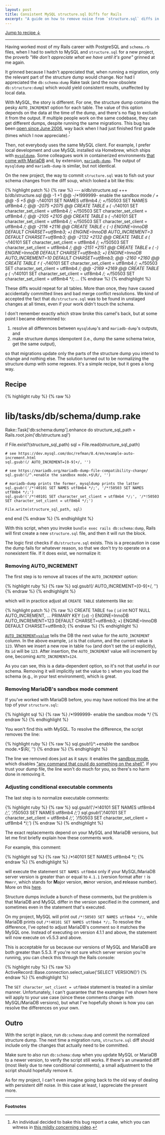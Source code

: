```yaml
---
layout: post
title: Consistent MySQL structure.sql Diffs for Rails
excerpt: "A guide on how to remove noise from `structure.sql` diffs in Rails when working with MySQL."
---
```


<a href="#recipe">Jump to recipe ↓</a>

---

Having worked most of my Rails career with PostgreSQL and `schema.rb` files, when I had to switch to MySQL and `structure.sql` for a new project, the proverb _"We don't appreciate what we have until it's gone"_ grinned at me again.

It grinned because I hadn't appreciated that, when running a migration, only the relevant part of the structure dump would change. Nor had I appreciated the `db:schema:dump` Rake task (and the now obsolete `db:structure:dump`) which would yield consistent results, unaffected by local data.

With MySQL, the story is different. For one, the structure dump contains the pesky `AUTO_INCREMENT` option for each table. The value of this option depends on the data at the time of the dump, and there's no flag to exclude it from the output. If multiple people work on the same codebase, they can get different dumps, despite running the same migrations. This bug has been [open since June 2006](https://bugs.mysql.com/bug.php?id=20786), way back when I had just finished first grade (times which I now appreciate).<sup>[^1]</sup>

Then, not everybody uses the same MySQL client. For example, I prefer local development and use MySQL installed via Homebrew, which ships with [`mysqldump`](https://dev.mysql.com/doc/refman/8.4/en/mysqldump.html). Some colleagues work in containerized environments [that come with MariaDB](https://github.com/rails/rails/blob/40a3f2fedc12e70750e2b14ad096c135e7bb1df7/.devcontainer/Dockerfile#L9) and, by extension, [`mariadb-dump`](https://mariadb.com/docs/server/clients-and-utilities/backup-restore-and-import-clients/mariadb-dump). The output of `mysqldump` and `mariadb-dump` is similar, but not identical.

On the new project, the way to commit `structure.sql` was to fish out your schema changes from the diff soup, which looked a bit like this:

{% highlight patch %}
{% raw %}
--- a/db/structure.sql
+++ b/db/structure.sql
@@ -1 +1 @@
-/*!999999\- enable the sandbox mode */
+
@@ -5 +5 @@
-/*!40101 SET NAMES utf8mb4 */;
+/*!50503 SET NAMES utf8mb4 */;
@@ -2075 +2075 @@ CREATE TABLE `a` (
-/*!40101 SET character_set_client = utf8mb4 */;
+/*!50503 SET character_set_client = utf8mb4 */;
@@ -2105 +2105 @@ CREATE TABLE `b` (
-/*!40101 SET character_set_client = utf8mb4 */;
+/*!50503 SET character_set_client = utf8mb4 */;
@@ -2116 +2116 @@ CREATE TABLE `c` (
-) ENGINE=InnoDB DEFAULT CHARSET=utf8mb3;
+) ENGINE=InnoDB AUTO_INCREMENT=3 DEFAULT CHARSET=utf8mb3;
@@ -2132 +2132 @@ CREATE TABLE `d` (
-/*!40101 SET character_set_client = utf8mb4 */;
+/*!50503 SET character_set_client = utf8mb4 */;
@@ -2151 +2151 @@ CREATE TABLE `e` (
-) ENGINE=InnoDB DEFAULT CHARSET=utf8mb3;
+) ENGINE=InnoDB AUTO_INCREMENT=10 DEFAULT CHARSET=utf8mb3;
@@ -2160 +2160 @@ CREATE TABLE `f` (
-/*!40101 SET character_set_client = utf8mb4 */;
+/*!50503 SET character_set_client = utf8mb4 */;
@@ -2169 +2169 @@ CREATE TABLE `g` (
-/*!40101 SET character_set_client = utf8mb4 */;
+/*!50503 SET character_set_client = utf8mb4 */;
...
{% endraw %}
{% endhighlight %}

These diffs would repeat for all tables. More than once, they have caused accidentally committed lines and bad merge conflict resolutions. We kind of accepted the fact that `db/structure.sql` was to be found in unstaged changes at all times, even if your work didn't touch the schema.

I don't remember exactly which straw broke this camel's back, but at some point I became determined to:

1. resolve all differences between `mysqldump`'s and `mariadb-dump`'s outputs, and
2. make structure dumps idempotent (i.e., dump the same schema twice, get the same output),

so that migrations update only the parts of the structure dump you intend to change and nothing else. The solution turned out to be normalizing the structure dump with some regexes. It's a simple recipe, but it goes a long way.

## Recipe

<div id="recipe"></div>

{% highlight ruby %}
{% raw %}
# lib/tasks/db/schema/dump.rake
Rake::Task['db:schema:dump'].enhance do
  structure_sql_path = Rails.root.join('db/structure.sql')

  if File.exist?(structure_sql_path)
    sql = File.read(structure_sql_path)

    # see https://dev.mysql.com/doc/refman/8.4/en/example-auto-increment.html
    sql.gsub!(/ AUTO_INCREMENT=[0-9]+/, '')

    # see https://mariadb.org/mariadb-dump-file-compatibility-change/
    sql.gsub!(/^.+enable the sandbox mode.+$\R/, '')

    # mariadb-dump prints the former, mysqldump prints the latter
    sql.gsub!('/*!40101 SET NAMES utf8mb4 */;', '/*!50503 SET NAMES utf8mb4 */;')
    sql.gsub!('/*!40101 SET character_set_client = utf8mb4 */;', '/*!50503 SET character_set_client = utf8mb4 */;')

    File.write(structure_sql_path, sql)
  end
end
{% endraw %}
{% endhighlight %}

With this script, when you invoke `bundle exec rails db:schema:dump`, Rails will first create a new `structure.sql` file, and then it will run the block.

The logic first checks if `db/structure.sql` exists. This is a precaution in case the dump fails for whatever reason, so that we don't try to operate on a nonexistent file. If it does exist, we normalize it:

### Removing AUTO_INCREMENT

The first step is to remove all traces of the `AUTO_INCREMENT` option:

{% highlight ruby %}
{% raw %}
sql.gsub!(/ AUTO_INCREMENT=[0-9]+/, '')
{% endraw %}
{% endhighlight %}

which will in practice adjust all `CREATE TABLE` statements like so:

{% highlight patch %}
{% raw %}
 CREATE TABLE `foo` (
   `id` int NOT NULL AUTO_INCREMENT,
   ...
   PRIMARY KEY (`id`)
-) ENGINE=InnoDB AUTO_INCREMENT=123 DEFAULT CHARSET=utf8mb3;
+) ENGINE=InnoDB DEFAULT CHARSET=utf8mb3;
{% endraw %}
{% endhighlight %}

[`AUTO_INCREMENT=value`](https://dev.mysql.com/doc/refman/8.4/en/example-auto-increment.html) tells the DB the next value for the `AUTO_INCREMENT` column. In the above example, `id` is that column, and the current value is `123`. When we insert a new row in table `foo` (and don't set the `id` explicitly), its `id` will be `123`. After insertion, the `AUTO_INCREMENT` value will increment by one, becoming `AUTO_INCREMENT=124`.

As you can see, this is a data-dependent option, so it's not that useful in our schema. Removing it will implicitly set the value to `1` when you load the schema (e.g., in your test environment), which is great.

### Removing MariaDB's sandbox mode comment

If you've worked with MariaDB before, you may have noticed this line at the top of your `structure.sql`:

{% highlight sql %}
{% raw %}
/*!999999\- enable the sandbox mode */
{% endraw %}
{% endhighlight %}

You won't find this with MySQL. To resolve the difference, the script removes the line:

{% highlight ruby %}
{% raw %}
sql.gsub!(/^.+enable the sandbox mode.+$\R/, '')
{% endraw %}
{% endhighlight %}

The line we removed does just as it says: it enables the [sandbox mode](https://mariadb.com/docs/server/clients-and-utilities/mariadb-client/mariadb-command-line-client#sandbox), which disables ["any command that could do something on the shell"](https://mariadb.org/mariadb-dump-file-compatibility-change/). If you trust your dump file, the line won't do much for you, so there's no harm done in removing it.

### Adjusting conditional executable comments

The last step is to normalize executable comments:

{% highlight ruby %}
{% raw %}
sql.gsub!('/*!40101 SET NAMES utf8mb4 */;', '/*!50503 SET NAMES utf8mb4 */;')
sql.gsub!('/*!40101 SET character_set_client = utf8mb4 */;', '/*!50503 SET character_set_client = utf8mb4 */;')
{% endraw %}
{% endhighlight %}

The exact replacements depend on your MySQL and MariaDB versions, but let me first briefly explain how these comments work.

For example, this comment:

{% highlight sql %}
{% raw %}
/*!40101 SET NAMES utf8mb4 */;
{% endraw %}
{% endhighlight %}

will execute the statement `SET NAMES utf8mb4` only if your MySQL/MariaDB server version is greater than or equal to `4.1.1` (version format after `!` is `Mmmrr`, which stands for **M**ajor version, **m**inor version, and **r**elease number). More on this [here](https://dev.mysql.com/doc/refman/8.4/en/comments.html).

Structure dumps include a bunch of these comments, but the problem is that MariaDB and MySQL differ in the version specified in the comment, and sometimes even in the statement that's executed.

On my project, MySQL will print out `/*!50503 SET NAMES utf8mb4 */;`, while MariaDB prints out `/*!40101 SET NAMES utf8mb4 */;`. To resolve the difference, I've opted to adjust MariaDB's comment so it matches the MySQL one. Instead of executing on version 4.1.1 and above, the statement will now execute on v5.5.3 and above.

This is acceptable for us because our versions of MySQL and MariaDB are both greater than 5.5.3. If you're not sure which server version you're running, you can check this through the Rails console:

{% highlight ruby %}
{% raw %}
ActiveRecord::Base.connection.select_value('SELECT VERSION()')
{% endraw %}
{% endhighlight %}

The `SET character_set_client = utf8mb4` statement is treated in a similar manner. Unfortunately, I can't guarantee that the examples I've shown here will apply to your use case (since these comments change with MySQL/MariaDB versions), but what I've hopefully shown is how you can resolve the differences on your own.

## Outro

With the script in place, run `db:schema:dump` and commit the normalized structure dump. The next time a migration runs, `structure.sql` diff should include only the changes that actually need to be committed.

Make sure to also run `db:schema:dump` when you update MySQL or MariaDB to a newer version, to verify the script still works. If there's an unwanted diff (most likely due to new conditional comments), a small adjustment to the script should hopefully remove it.

As for my project, I can't even imagine going back to the old way of dealing with persistent diff noise. In this case at least, I appreciate the present more.

---

#### Footnotes

[^1]: An individual decided to bake this bug report a cake, which you can witness in [this mildly concerning video](https://www.youtube.com/watch?v=oAiVsbXVP6k).